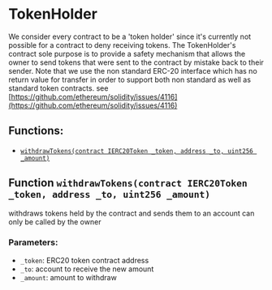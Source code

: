 # TokenHolder

We consider every contract to be a 'token holder' since it's currently not possible for a contract to deny receiving tokens. The TokenHolder's contract sole purpose is to provide a safety mechanism that allows the owner to send tokens that were sent to the contract by mistake back to their sender. Note that we use the non standard ERC-20 interface which has no return value for transfer in order to support both non standard as well as standard token contracts. see [https://github.com/ethereum/solidity/issues/4116](https://github.com/ethereum/solidity/issues/4116)

## Functions:

* [`withdrawTokens(contract IERC20Token _token, address _to, uint256 _amount)`](tokenholder.md#TokenHolder-withdrawTokens-contract-IERC20Token-address-uint256-)

## Function `withdrawTokens(contract IERC20Token _token, address _to, uint256 _amount)` <a id="TokenHolder-withdrawTokens-contract-IERC20Token-address-uint256-"></a>

withdraws tokens held by the contract and sends them to an account can only be called by the owner

### Parameters:

* `_token`: ERC20 token contract address
* `_to`: account to receive the new amount
* `_amount`: amount to withdraw

